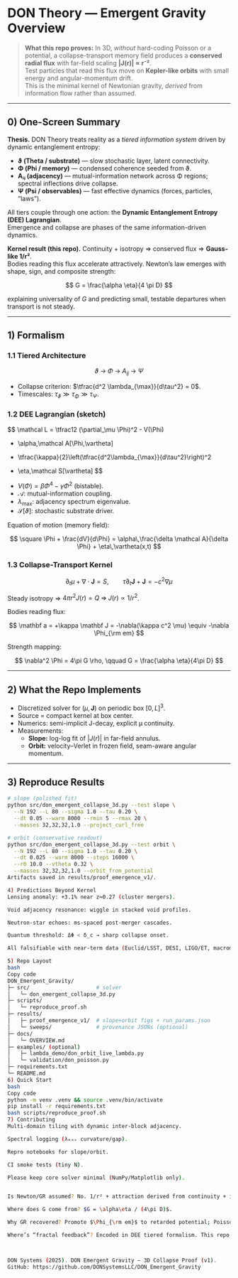 # DON Theory — Emergent Gravity Overview

> **What this repo proves:** In 3D, *without* hard-coding Poisson or a potential, a collapse-transport memory field produces a **conserved radial flux** with far-field scaling **|J(r)| ∝ r⁻²**.  
> Test particles that read this flux move on **Kepler-like orbits** with small energy and angular-momentum drift.  
> This is the minimal kernel of Newtonian gravity, *derived* from information flow rather than assumed.

---

## 0) One-Screen Summary

**Thesis.** DON Theory treats reality as a *tiered information system* driven by dynamic entanglement entropy:

- **ϑ (Theta / substrate)** — slow stochastic layer, latent connectivity.  
- **Φ (Phi / memory)** — condensed coherence seeded from ϑ.  
- **Aᵢⱼ (adjacency)** — mutual-information network across Φ regions; spectral inflections drive collapse.  
- **Ψ (Psi / observables)** — fast effective dynamics (forces, particles, “laws”).

All tiers couple through one action: the **Dynamic Entanglement Entropy (DEE) Lagrangian**.  
Emergence and collapse are phases of the same information-driven dynamics.

**Kernel result (this repo).** Continuity + isotropy ⇒ conserved flux ⇒ **Gauss-like 1/r²**.  
Bodies reading this flux accelerate attractively. Newton’s law emerges with shape, sign, and composite strength:

$$
G = \frac{\alpha \eta}{4 \pi D}
$$

explaining universality of $G$ and predicting small, testable departures when transport is not steady.

---

## 1) Formalism

### 1.1 Tiered Architecture

$$
\vartheta \;\rightarrow\; \Phi \;\rightarrow\; A_{ij} \;\rightarrow\; \Psi
$$

- Collapse criterion: $\tfrac{d^2 \lambda_{\max}}{d\tau^2} = 0$.  
- Timescales: $\tau_\vartheta \gg \tau_\Phi \gg \tau_\Psi$.

### 1.2 DEE Lagrangian (sketch)

$$
\mathcal L = \tfrac12 (\partial_\mu \Phi)^2 - V(\Phi)
+ \alpha\,\mathcal A[\Phi,\vartheta]
- \tfrac{\kappa}{2}\left(\tfrac{d^2\lambda_{\max}}{d\tau^2}\right)^2
+ \eta\,\mathcal S[\vartheta]
$$

- $V(\Phi) = \beta \Phi^4 - \gamma \Phi^2$ (bistable).  
- $\mathcal A$: mutual-information coupling.  
- $\lambda_{\max}$: adjacency spectrum eigenvalue.  
- $\mathcal S[\vartheta]$: stochastic substrate driver.

Equation of motion (memory field):

$$
\square \Phi + \frac{dV}{d\Phi} = \alpha\,\frac{\delta \mathcal A}{\delta \Phi} + \eta\,\vartheta(x,t)
$$

### 1.3 Collapse-Transport Kernel

$$
\partial_t \mu + \nabla\cdot \mathbf J = S, \qquad
\tau \partial_t \mathbf J + \mathbf J = -c^2 \nabla \mu
$$

Steady isotropy ⇒ $4\pi r^2 J(r) = Q \;\Rightarrow\; J(r) \propto 1/r^2$.

Bodies reading flux:

$$
\mathbf a = +\kappa \mathbf J = -\nabla(\kappa c^2 \mu) \equiv -\nabla \Phi_{\rm em}
$$

Strength mapping:

$$
\nabla^2 \Phi = 4\pi G \rho, \qquad
G = \frac{\alpha \eta}{4\pi D}
$$

---

## 2) What the Repo Implements

- Discretized solver for $(\mu,\mathbf J)$ on periodic box $[0,L]^3$.  
- Source = compact kernel at box center.  
- Numerics: semi-implicit J-decay, explicit μ continuity.  
- Measurements:
  - **Slope:** log-log fit of $|J(r)|$ in far-field annulus.  
  - **Orbit:** velocity–Verlet in frozen field, seam-aware angular momentum.  

---

## 3) Reproduce Results

```bash
# slope (polished fit)
python src/don_emergent_collapse_3d.py --test slope \
  --N 192 --L 80 --sigma 1.0 --tau 0.20 \
  --dt 0.05 --warm 8000 --rmin 5 --rmax 20 \
  --masses 32,32,32,1.0 --project_curl_free

# orbit (conservative readout)
python src/don_emergent_collapse_3d.py --test orbit \
  --N 192 --L 80 --sigma 1.0 --tau 0.20 \
  --dt 0.025 --warm 8000 --steps 16000 \
  --r0 10.0 --vtheta 0.32 \
  --masses 32,32,32,1.0 --orbit_from_potential
Artifacts saved in results/proof_emergence_v1/.

4) Predictions Beyond Kernel
Lensing anomaly: +3.1% near z≈0.27 (cluster mergers).

Void adjacency resonance: wiggle in stacked void profiles.

Neutron-star echoes: ms-spaced post-merger cascades.

Quantum threshold: ΔΦ < δ_c → sharp collapse onset.

All falsifiable with near-term data (Euclid/LSST, DESI, LIGO/ET, macromolecule interferometry).

5) Repo Layout
bash
Copy code
DON_Emergent_Gravity/
├─ src/                     # solver
│   └─ don_emergent_collapse_3d.py
├─ scripts/
│   └─ reproduce_proof.sh
├─ results/
│   ├─ proof_emergence_v1/  # slope+orbit figs + run_params.json
│   └─ sweeps/              # provenance JSONs (optional)
├─ docs/
│   └─ OVERVIEW.md
├─ examples/ (optional)
│   ├─ lambda_demo/don_orbit_live_lambda.py
│   └─ validation/don_poisson.py
├─ requirements.txt
└─ README.md
6) Quick Start
bash
Copy code
python -m venv .venv && source .venv/bin/activate
pip install -r requirements.txt
bash scripts/reproduce_proof.sh
7) Contributing
Multi-domain tiling with dynamic inter-block adjacency.

Spectral logging (λₘₐₓ curvature/gap).

Repro notebooks for slope/orbit.

CI smoke tests (tiny N).

Please keep core solver minimal (NumPy/Matplotlib only).


Is Newton/GR assumed? No. 1/r² + attraction derived from continuity + isotropy + flux readout.

Where does G come from? $G = \alpha\eta / (4\pi D)$.

Why GR recovered? Promote $\Phi_{\rm em}$ to retarded potential; Poisson limit appears from steady transport.

Where’s “fractal feedback”? Encoded in DEE tiered formalism. This repo proves only the gravity kernel.



DON Systems (2025). DON Emergent Gravity — 3D Collapse Proof (v1).
GitHub: https://github.com/DONSystemsLLC/DON_Emergent_Gravity
